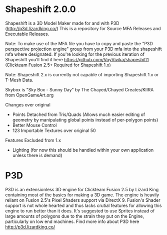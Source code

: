 # Shapeshift 2.0.0
Shapeshift is a 3D Model Maker made for and with P3D (http://p3d.lizardking.co/)
This is a repository for Source MFA Releases and Executable Releases.

Note: To make use of the MFA file you have to copy and paste the "P3D perspective projection engine" group from your P3D mfa into the shapeshift mfa where designated.
If you're looking for the previous iteration of Shapeshift you'll find it here https://github.com/VoyVivika/shapeshift1 (Clickteam Fusion 2.5+ Required for Shapeshift 1.x)

Note: Shapeshift 2.x is currently not capable of importing Shapeshift 1.x or T-Mesh Data.

Skybox is "Sky Box - Sunny Day" by The Chayed/Chayed Creates/KIIRA from OpenGameArt.org

Changes over original
- Points Detached from Tris/Quads (Allows much easier editing of geometry by manipulating global points instead of per-polygon points)
- Better Mouse Control
- 123 Importable Textures over original 50

Features Excluded from 1.x
- Lighting (for now this should be handled within your own application unless there is demand)

# P3D
P3D is an extensionless 3D engine for Clickteam Fusion 2.5 by Lizard King containing most of the basics for making a 3D game. The engine is heavily reliant on Fusion 2.5's Pixel Shaders support via DirectX 9. Fusion's Shader support is not whole hearted and thus lacks crutial features for allowing this engine to run better than it does. It's suggested to use Sprites instead of large amounts of polygons due to the strain they put on the Engine, particularly on low end machines. Find more info about P3D here http://p3d.lizardking.co/
